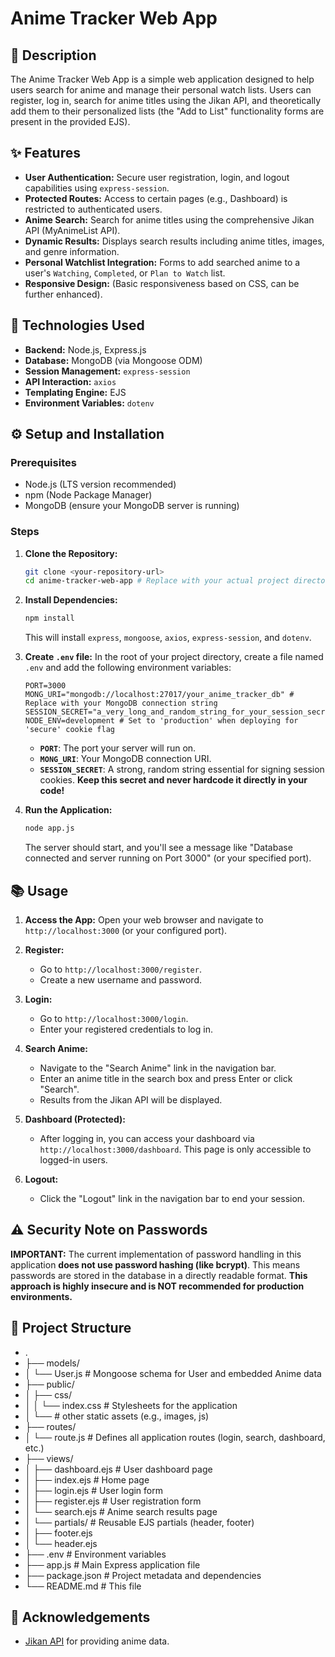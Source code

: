 # Anime Tracker Web App

## 📝 Description
The Anime Tracker Web App is a simple web application designed to help users search for anime and manage their personal watch lists. Users can register, log in, search for anime titles using the Jikan API, and theoretically add them to their personalized lists (the "Add to List" functionality forms are present in the provided EJS).

## ✨ Features
* **User Authentication:** Secure user registration, login, and logout capabilities using `express-session`.
* **Protected Routes:** Access to certain pages (e.g., Dashboard) is restricted to authenticated users.
* **Anime Search:** Search for anime titles using the comprehensive Jikan API (MyAnimeList API).
* **Dynamic Results:** Displays search results including anime titles, images, and genre information.
* **Personal Watchlist Integration:** Forms to add searched anime to a user's `Watching`, `Completed`, or `Plan to Watch` list.
* **Responsive Design:** (Basic responsiveness based on CSS, can be further enhanced).

## 🚀 Technologies Used
* **Backend:** Node.js, Express.js
* **Database:** MongoDB (via Mongoose ODM)
* **Session Management:** `express-session`
* **API Interaction:** `axios`
* **Templating Engine:** EJS
* **Environment Variables:** `dotenv`

## ⚙️ Setup and Installation

### Prerequisites
* Node.js (LTS version recommended)
* npm (Node Package Manager)
* MongoDB (ensure your MongoDB server is running)

### Steps

1.  **Clone the Repository:**
    ```bash
    git clone <your-repository-url>
    cd anime-tracker-web-app # Replace with your actual project directory name
    ```

2.  **Install Dependencies:**
    ```bash
    npm install
    ```
    This will install `express`, `mongoose`, `axios`, `express-session`, and `dotenv`.

3.  **Create `.env` file:**
    In the root of your project directory, create a file named `.env` and add the following environment variables:

    ```env
    PORT=3000
    MONG_URI="mongodb://localhost:27017/your_anime_tracker_db" # Replace with your MongoDB connection string
    SESSION_SECRET="a_very_long_and_random_string_for_your_session_secret"
    NODE_ENV=development # Set to 'production' when deploying for 'secure' cookie flag
    ```
    * **`PORT`**: The port your server will run on.
    * **`MONG_URI`**: Your MongoDB connection URI.
    * **`SESSION_SECRET`**: A strong, random string essential for signing session cookies. **Keep this secret and never hardcode it directly in your code!**

4.  **Run the Application:**
    ```bash
    node app.js
    ```
    The server should start, and you'll see a message like "Database connected and server running on Port 3000" (or your specified port).

## 📚 Usage

1.  **Access the App:** Open your web browser and navigate to `http://localhost:3000` (or your configured port).

2.  **Register:**
    * Go to `http://localhost:3000/register`.
    * Create a new username and password.

3.  **Login:**
    * Go to `http://localhost:3000/login`.
    * Enter your registered credentials to log in.

4.  **Search Anime:**
    * Navigate to the "Search Anime" link in the navigation bar.
    * Enter an anime title in the search box and press Enter or click "Search".
    * Results from the Jikan API will be displayed.

5.  **Dashboard (Protected):**
    * After logging in, you can access your dashboard via `http://localhost:3000/dashboard`. This page is only accessible to logged-in users.

6.  **Logout:**
    * Click the "Logout" link in the navigation bar to end your session.

## ⚠️ Security Note on Passwords

**IMPORTANT:** The current implementation of password handling in this application **does not use password hashing (like bcrypt)**. This means passwords are stored in the database in a directly readable format. **This approach is highly insecure and is NOT recommended for production environments.**

## 📂 Project Structure

* .
* ├── models/
* │   └── User.js          # Mongoose schema for User and embedded Anime data
* ├── public/
* │   ├── css/
* │   │   └── index.css    # Stylesheets for the application
* │   └── # other static assets (e.g., images, js)
* ├── routes/
* │   └── route.js         # Defines all application routes (login, search, dashboard, etc.)
* ├── views/
* │   ├── dashboard.ejs    # User dashboard page
* │   ├── index.ejs        # Home page
* │   ├── login.ejs        # User login form
* │   ├── register.ejs     # User registration form
* │   └── search.ejs       # Anime search results page
* │   └── partials/        # Reusable EJS partials (header, footer)
* │       ├── footer.ejs
* │       └── header.ejs
* ├── .env                 # Environment variables
* ├── app.js               # Main Express application file
* ├── package.json         # Project metadata and dependencies
* └── README.md            # This file

## 🙏 Acknowledgements
* [Jikan API](https://jikan.moe/) for providing anime data.

